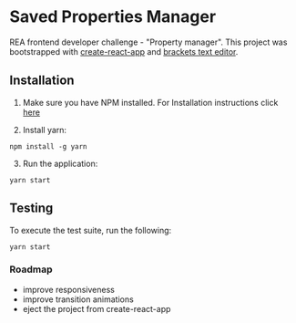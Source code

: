 # Saved Properties Manager

REA frontend developer challenge - "Property manager".  This project was bootstrapped
with [create-react-app](https://github.com/facebookincubator/create-react-app) and [brackets text editor](http://brackets.io/). 

## Installation

1) Make sure you have NPM installed. For Installation instructions click
[here](https://www.npmjs.com/get-npm)

2) Install yarn:

```
npm install -g yarn
```

3) Run the application:

```
yarn start
```

## Testing
To execute the test suite, run the following:
```
yarn start
```

### Roadmap
* improve responsiveness
* improve transition animations
* eject the project from create-react-app
